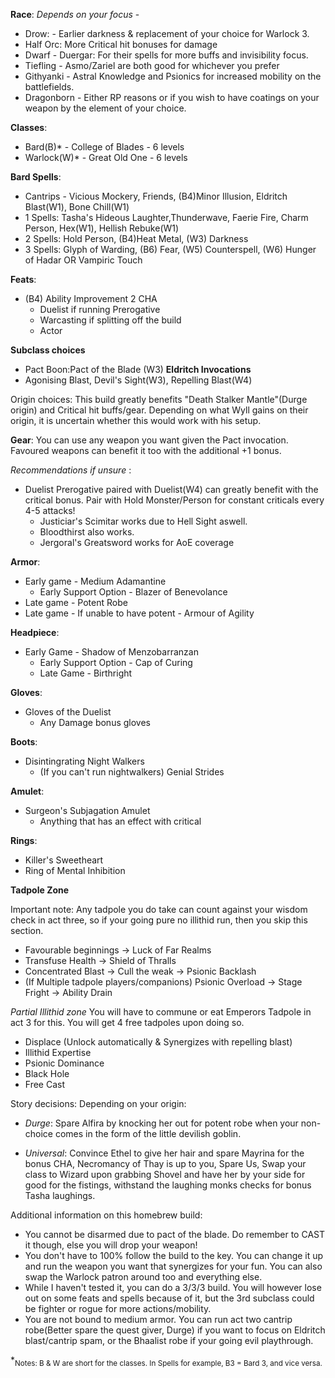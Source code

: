 **Race**: *Depends on your focus* - 

- Drow: - Earlier darkness & replacement of your choice for Warlock 3.
- Half Orc: More Critical hit bonuses for damage
- Dwarf - Duergar: For their spells for more buffs and invisibility focus.
- Tiefling - Asmo/Zariel are both good for whichever you prefer
- Githyanki - Astral Knowledge and Psionics for increased mobility on the battlefields.
- Dragonborn - Either RP reasons or if you wish to have coatings on your weapon by the element of your choice.

**Classes**:
- Bard(B)* - College of Blades - 6 levels
- Warlock(W)* - Great Old One - 6 levels

**Bard Spells**:

- Cantrips - Vicious Mockery, Friends, (B4)Minor Illusion, Eldritch Blast(W1), Bone Chill(W1)
- 1 Spells: Tasha's Hideous Laughter,Thunderwave, Faerie Fire, Charm Person, Hex(W1), Hellish Rebuke(W1)
- 2 Spells: Hold Person, (B4)Heat Metal, (W3) Darkness
- 3 Spells: Glyph of Warding, (B6) Fear, (W5) Counterspell, (W6) Hunger of Hadar OR Vampiric Touch

**Feats**: 
- (B4) Ability Improvement 2 CHA
  - Duelist if running Prerogative
  - Warcasting if splitting off the build
  - Actor

**Subclass choices**
- Pact Boon:Pact of the Blade (W3)
**Eldritch Invocations** 
- Agonising Blast, Devil's Sight(W3), Repelling Blast(W4)

Origin choices: This build greatly benefits "Death Stalker Mantle"(Durge origin) and Critical hit buffs/gear. Depending on what Wyll gains on their origin, it is uncertain whether this would work with his setup.

**Gear**: You can use any weapon you want given the Pact invocation. Favoured weapons can benefit it too with the additional +1 bonus. 

 *Recommendations if unsure* : 
- Duelist Prerogative paired with Duelist(W4) can greatly benefit with the critical bonus. Pair with Hold Monster/Person for constant criticals every 4-5 attacks!
  - Justiciar's Scimitar works due to Hell Sight aswell. 
  - Bloodthirst also works.
  - Jergoral's Greatsword works for AoE coverage

**Armor**: 

- Early game - Medium Adamantine
  - Early Support Option - Blazer of Benevolance
- Late game - Potent Robe
- Late game - If unable to have potent - Armour of Agility


**Headpiece**:
  
- Early Game - Shadow of Menzobarranzan
  - Early Support Option - Cap of Curing
  - Late Game - Birthright


**Gloves**:
  
- Gloves of the Duelist
  - Any Damage bonus gloves

**Boots**:
  
- Disintingrating Night Walkers
  - (If you can't run nightwalkers) Genial Strides


**Amulet**:
  
- Surgeon's Subjagation Amulet
  - Anything that has an effect with critical


**Rings**:
  
- Killer's Sweetheart 
- Ring of Mental Inhibition

**Tadpole Zone**

Important note: Any tadpole you do take can count against your wisdom check in act three, so if your going pure no illithid run, then you skip this section.

- Favourable beginnings -> Luck of Far Realms
- Transfuse Health ->  Shield of Thralls
- Concentrated Blast -> Cull the weak -> Psionic Backlash
- (If Multiple tadpole players/companions) Psionic Overload -> Stage Fright -> Ability Drain

*Partial Illithid zone*
You will have to commune or eat Emperors Tadpole in act 3 for this. You will get 4 free tadpoles upon doing so.

  - Displace (Unlock automatically & Synergizes with repelling blast)
  - Illithid Expertise
  - Psionic Dominance
  - Black Hole
  - Free Cast



Story decisions:
Depending on your origin:
  - *Durge*: Spare Alfira by knocking her out for potent robe when your non-choice comes in the form of the little devilish goblin.

  - *Universal*: Convince Ethel to give her hair and spare Mayrina for the bonus CHA, Necromancy of Thay is up to you, Spare Us, Swap your class to Wizard upon grabbing Shovel and have her by your side for good for the fistings, withstand the laughing monks checks for bonus Tasha laughings.

Additional information on this homebrew build:
- You cannot be disarmed due to pact of the blade. Do remember to CAST it though, else you will drop your weapon!
- You don't have to 100% follow the build to the key. You can change it up and run the weapon you want that synergizes for your fun. You can also swap the Warlock patron around too and everything else.
- While I haven't tested it, you can do a 3/3/3 build. You will however lose out on some feats and spells because of it, but the 3rd subclass could be fighter or rogue for more actions/mobility.
- You are not bound to medium armor. You can run act two cantrip robe(Better spare the quest giver, Durge) if you want to focus on Eldritch blast/cantrip spam, or the Bhaalist robe if your going evil playthrough.

*<sub>Notes: B & W are short for the classes. In Spells for example, B3 = Bard 3, and vice versa.</sub>
